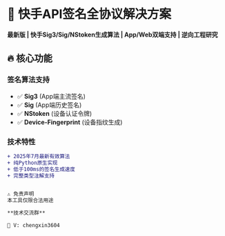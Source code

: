 # 📱 快手API签名全协议解决方案

**最新版 | 快手Sig3/Sig/NStoken生成算法 | App/Web双端支持 | 逆向工程研究**

## 🔥 核心功能

### 签名算法支持
- ✅ **Sig3** (App端主流签名)
- ✅ **Sig** (App端历史签名)
- ✅ **NStoken** (设备认证令牌)
- ✅ **Device-Fingerprint** (设备指纹生成)

### 技术特性
```diff
+ 2025年7月最新有效算法
+ 纯Python原生实现
+ 低于100ms的签名生成速度
+ 完整类型注解支持


⚠️ 免责声明
本工具仅限合法用途

**技术交流群**  

📧 V: chengxin3604
